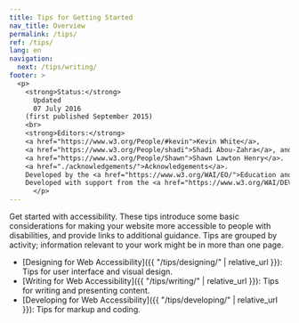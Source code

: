 ```yaml
---
title: Tips for Getting Started
nav_title: Overview
permalink: /tips/
ref: /tips/
lang: en
navigation:
  next: /tips/writing/
footer: >
  <p>
    <strong>Status:</strong>
      Updated
      07 July 2016
    (first published September 2015)
    <br>
    <strong>Editors:</strong>
    <a href="https://www.w3.org/People/#kevin">Kevin White</a>,
    <a href="https://www.w3.org/People/shadi">Shadi Abou-Zahra</a>, and
    <a href="https://www.w3.org/People/Shawn">Shawn Lawton Henry</a>.
    <a href="./acknowledgements/">Acknowledgements</a>.
    Developed by the <a href="https://www.w3.org/WAI/EO/">Education and Outreach Working Group (EOWG)</a>.
    Developed with support from the <a href="https://www.w3.org/WAI/DEV/">WAI-DEV project</a>, co-funded by the European Commission <abbr title="Information Society Technologies">IST</abbr> Programme.
      </p>
---
```


Get started with accessibility. These tips introduce some basic considerations for making your website more accessible to people with disabilities, and provide links to additional guidance. Tips are grouped by activity; information relevant to your work might be in more than one page.

* [<span>Designing</span> for Web Accessibility]({{ "/tips/designing/" | relative_url }})<span class="">: </span>Tips for user interface and visual design.
* [<span>Writing</span> for Web Accessibility]({{ "/tips/writing/" | relative_url }})<span class="">: </span>Tips for writing and presenting content.
* [<span>Developing</span> for Web Accessibility]({{ "/tips/developing/" | relative_url }})<span class="">: </span>Tips for markup and coding.